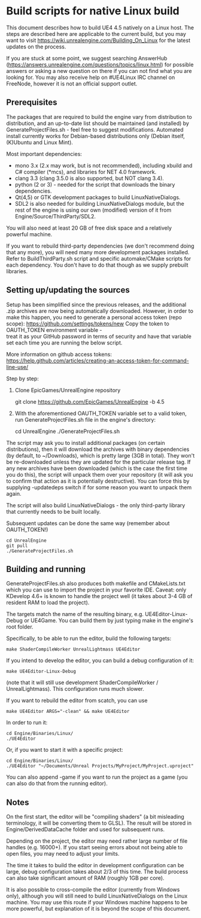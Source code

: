 Build scripts for native Linux build
====================================

This document describes how to build UE4 4.5 natively on a Linux host. 
The steps are described here are applicable to the current build, but you may
want to visit https://wiki.unrealengine.com/Building_On_Linux for the
latest updates on the process.

If you are stuck at some point, we suggest searching AnswerHub 
(https://answers.unrealengine.com/questions/topics/linux.html) for possible answers 
or asking a new question on there if you can not find what you are looking for. 
You may also receive help on #UE4Linux IRC channel on FreeNode, however it is 
not an official support outlet.


Prerequisites
-------------

The packages that are required to build the engine vary from distribution to distribution,
and an up-to-date list should be maintained (and installed) by GenerateProjectFiles.sh -
feel free to suggest modifications. Automated install currently works for Debian-based
distributions only (Debian itself, (K)Ubuntu and Linux Mint).

Most important dependencies:
- mono 3.x (2.x may work, but is not recommended), including xbuild and C# compiler (*mcs), and libraries for NET 4.0 framework.
- clang 3.3 (clang 3.5.0 is also supported, but NOT clang 3.4).
- python (2 or 3) - needed for the script that downloads the binary dependencies.
- Qt(4,5) or GTK development packages to build LinuxNativeDialogs.
- SDL2 is also needed for building LinuxNativeDialogs module, but the rest
of the engine is using our own (modified) version of it from Engine/Source/ThirdParty/SDL2.

You will also need at least 20 GB of free disk space and a relatively powerful
machine.

If you want to rebuild third-party dependencies (we don't recommend doing
that any more), you will need many more development packages installed. Refer
to BuildThirdParty.sh script and specific automake/CMake scripts for each
dependency. You don't have to do that though as we supply prebuilt libraries.


Setting up/updating the sources
-------------------------------

Setup has been simplified since the previous releases, and the additional
.zip archives are now being automatically downloaded. However, in order to
make this happen, you need to generate a personal access token (repo scope):
https://github.com/settings/tokens/new  Copy the token to OAUTH_TOKEN environment variable -\
treat it as your GitHub password in terms of security and have that variable set each
time you are running the below script.

More information on github access tokens: https://help.github.com/articles/creating-an-access-token-for-command-line-use/

Step by step:

1. Clone EpicGames/UnrealEngine repository


    git clone https://github.com/EpicGames/UnrealEngine -b 4.5

2. With the aforementioned OAUTH_TOKEN variable set to a valid token,
run GenerateProjectFiles.sh file in the engine's directory:


    cd UnrealEngine
    ./GenerateProjectFiles.sh


The script may ask you to install additional packages (on certain distributions), then it will download 
the archives with binary dependencies (by default, to ~/Downloads), which is pretty large (3GB in total). 
They won't be re-downloaded unless they are updated for the particular release tag. 
If any new archives have been downloaded (which is the case the first time you do this), 
the script will unpack them over your repository (it will ask you 
to confirm that action as it is potentially destructive). You can force this by supplying 
-updatedeps switch if for some reason you want to unpack them again.

The script will also build LinuxNativeDialogs - the only third-party library that currently 
needs to be built locally.

Subsequent updates can be done the same way (remember about OAUTH_TOKEN!)

    cd UnrealEngine
    git pull
    ./GenerateProjectFiles.sh


Building and running
--------------------

GenerateProjectFiles.sh also produces both makefile and CMakeLists.txt which you can use to import the
project in your favorite IDE. Caveat: only KDevelop 4.6+ is known to handle the project
well (it takes about 3-4 GB of resident RAM to load the project).

The targets match the name of the resulting binary, e.g. UE4Editor-Linux-Debug or UE4Game. You can build them
by just typing make <target> in the engine's root folder.

Specifically, to be able to run the editor, build the following targets:

    make ShaderCompileWorker UnrealLightmass UE4Editor

If you intend to develop the editor, you can build a debug configuration of it:

    make UE4Editor-Linux-Debug

(note that it will still use development ShaderCompileWorker / UnrealLightmass). This
configuration runs much slower.

If you want to rebuild the editor from scatch, you can use

    make UE4Editor ARGS="-clean" && make UE4Editor

In order to run it:

    cd Engine/Binaries/Linux/
    ./UE4Editor

Or, if you want to start it with a specific project:

    cd Engine/Binaries/Linux/
    ./UE4Editor "~/Documents/Unreal Projects/MyProject/MyProject.uproject"
    
You can also append -game if you want to run the project as a game (you can also do that from the running editor).

Notes
-----

On the first start, the editor will be "compiling shaders" (a bit misleading terminology, 
it will be converting them to GLSL). The result will be stored in Engine/DerivedDataCache folder 
and used for subsequent runs.

Depending on the project, the editor may need rather large number of file handles 
(e.g. 16000+). If you start seeing errors about not being able to open files, 
you may need to adjust your limits.

The time it takes to build the editor in development configuration can be large,
debug configuration takes about 2/3 of this time. The build process can also take 
significant amount of RAM (roughly 1GB per core).

It is also possible to cross-compile the editor (currently from Windows only), 
although you will still need to build LinuxNativeDialogs on the Linux machine. 
You may use this route if your Windows machine happens to be more powerful,
but explanation of it is beyond the scope of this document.

